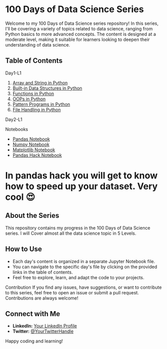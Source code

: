 # 100 Days of Data Science Series

Welcome to my 100 Days of Data Science series repository! In this series, I'll be covering a variety of topics related to data science, ranging from Python basics to more advanced concepts. The content is designed at a moderate level, making it suitable for learners looking to deepen their understanding of data science.

## Table of Contents

Day1-L1

1. [Array and String in Python](https://github.com/Pareeksachin/100DayOfDataScience/blob/master/Day1-L1/Array%20%2C%20String%20in%20Python.ipynb)
2. [Built-in Data Structures in Python](https://github.com/Pareeksachin/100DayOfDataScience/blob/master/Day1-L1/Built-in%20data%20structures%20in%20Python.ipynb)
3. [Functions in Python](https://github.com/Pareeksachin/100DayOfDataScience/blob/master/Day1-L1/Functions%20in%20Python.ipynb)
4. [OOPs in Python](https://github.com/Pareeksachin/100DayOfDataScience/blob/master/Day1-L1/OOPs%20in%20Python.ipynb)
5. [Pattern Programs in Python](https://github.com/Pareeksachin/100DayOfDataScience/blob/master/Day1-L1/Pattern%20Programs%20in%20Python.ipynb)
6. [File Handling in Python](https://github.com/Pareeksachin/100DayOfDataScience/blob/master/Day1-L1/File%20handling%20in%20python.ipynb)


Day2-L1

Notebooks
- [Pandas Notebook](https://github.com/Pareeksachin/100DayOfDataScience/blob/master/Day2-L1/Pandas%20Library%20in%20Python.ipynb)
- [Numpy Notebook](https://github.com/Pareeksachin/100DayOfDataScience/blob/master/Day2-L1/Numpy%20Library%20in%20Python.ipynb)
- [Matplotlib Notebook](https://github.com/Pareeksachin/100DayOfDataScience/blob/master/Day2-L1/Matplotlib%20Library%20in%20Python.ipynb)
- [Pandas Hack Notebook](https://github.com/Pareeksachin/100DayOfDataScience/tree/master/Day2-L1/Pandas_Hacks-master)

# In pandas hack you will get to know how to speed up your dataset. Very cool 😍

## About the Series

This repository contains my progress in the 100 Days of Data Science series. I will Cover almost all the data science topic in 5 Levels.

## How to Use

- Each day's content is organized in a separate Jupyter Notebook file.
- You can navigate to the specific day's file by clicking on the provided links in the table of contents.
- Feel free to explore, learn, and adapt the code to your projects.

Contribution
If you find any issues, have suggestions, or want to contribute to this series, feel free to open an issue or submit a pull request. Contributions are always welcome!


## Connect with Me

- **LinkedIn:** [Your LinkedIn Profile](https://www.linkedin.com/in/sachin-pareek-692b96184/)
- **Twitter:** [@YourTwitterHandle](https://twitter.com/Pareeksachin2)

Happy coding and learning!
